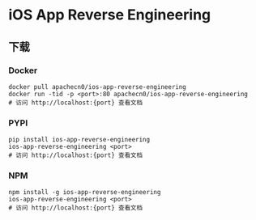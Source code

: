 # iOS App Reverse Engineering

## 下载

### Docker

```
docker pull apachecn0/ios-app-reverse-engineering
docker run -tid -p <port>:80 apachecn0/ios-app-reverse-engineering
# 访问 http://localhost:{port} 查看文档
```

### PYPI

```
pip install ios-app-reverse-engineering
ios-app-reverse-engineering <port>
# 访问 http://localhost:{port} 查看文档
```

### NPM

```
npm install -g ios-app-reverse-engineering
ios-app-reverse-engineering <port>
# 访问 http://localhost:{port} 查看文档
```